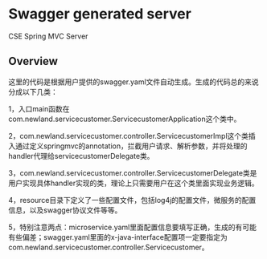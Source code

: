 # Swagger generated server

CSE Spring MVC Server


## Overview
这里的代码是根据用户提供的swagger.yaml文件自动生成。生成的代码总的来说分成以下几类：

1，入口main函数在com.newland.servicecustomer.ServicecustomerApplication这个类中。

2，com.newland.servicecustomer.controller.ServicecustomerImpl这个类插入通过定义springmvc的annotation，拦截用户请求、解析参数，并将处理的handler代理给servicecustomerDelegate类。

3，com.newland.servicecustomer.controller.ServicecustomerDelegate类是用户实现具体handler实现的类，理论上只需要用户在这个类里面实现业务逻辑。


4，resource目录下定义了一些配置文件，包括log4j的配置文件，微服务的配置信息，以及swagger协议文件等等。

5，特别注意两点：microservice.yaml里面配置信息要填写正确，生成的有可能有些偏差；swagger.yaml里面的x-java-interface配置项一定要指定为com.newland.servicecustomer.controller.Servicecustomer。
